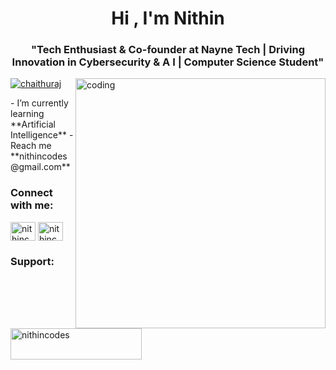 
<h1 align="center">Hi , I'm Nithin</h1>
<h3 align="center">"Tech Enthusiast & Co-founder at Nayne Tech | Driving Innovation in Cybersecurity & A I | Computer Science Student"</h3>
<img align="right" alt="coding" width="400" src="https://i.pinimg.com/originals/4a/59/04/4a5904db82b19b2965026a04b073503f.gif">
<p align="left"> <a href="https://github.com/ryo-ma/github-profile-trophy"><img src="https://github-profile-trophy.vercel.app/?username=chaithuraj" alt="chaithuraj" /></a> </p>
- I’m currently learning **Artificial Intelligence**
- Reach me **nithincodes@gmail.com**

<h3 align="left">Connect with me:</h3>
<p align="left">
<a href="https://linkedin.com/in/nithincodes" target="blank"><img align="center" src="https://raw.githubusercontent.com/rahuldkjain/github-profile-readme-generator/master/src/images/icons/Social/linked-in-alt.svg" alt="nithincodes" height="30" width="40" /></a>
<a href="https://instagram.com/nithincodes" target="blank"><img align="center" src="https://raw.githubusercontent.com/rahuldkjain/github-profile-readme-generator/master/src/images/icons/Social/instagram.svg" alt="nithincodes" height="30" width="40" /></a>
</p>

<h3 align="left">Support:</h3>
<p><a href="https://www.buymeacoffee.com/nithincodes"> <img align="left" src="https://cdn.buymeacoffee.com/buttons/v2/default-yellow.png" height="50" width="210" alt="nithincodes" /></a></p><br><br>

